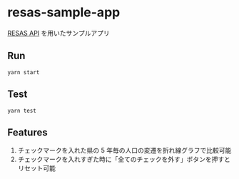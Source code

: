# resas-sample-app

[RESAS API](https://opendata.resas-portal.go.jp/) を用いたサンプルアプリ

## Run

```
yarn start
```

## Test

```
yarn test
```

## Features

1. チェックマークを入れた県の 5 年毎の人口の変遷を折れ線グラフで比較可能
2. チェックマークを入れすぎた時に「全てのチェックを外す」ボタンを押すとリセット可能
